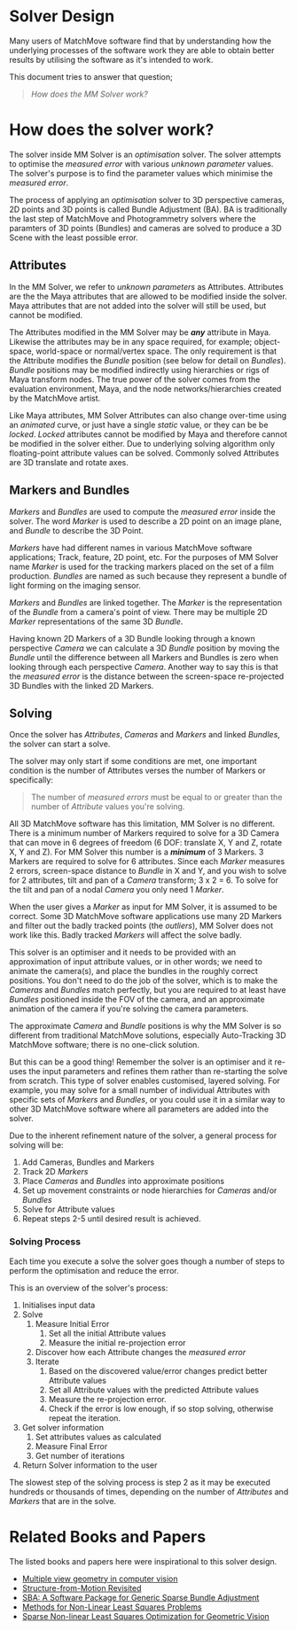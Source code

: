 # Solver Design

Many users of MatchMove software find that by understanding how the underlying processes of the software work they are able to obtain better results by utilising the software as it's intended to work. 
 
This document tries to answer that question;
> _How does the MM Solver work?_

# How does the solver work?

The solver inside MM Solver is an _optimisation_ solver. The solver attempts to optimise the _measured error_ with various _unknown parameter_ values. The solver's purpose is to find the parameter values which minimise the _measured error_.

The process of applying an _optimisation_ solver to 3D perspective cameras, 2D points and 3D points is called Bundle Adjustment (BA). BA is traditionally the last step of MatchMove and Photogrammetry solvers where the paramters of 3D points (Bundles) and cameras are solved to produce a 3D Scene with the least possible error. 

## Attributes 

In the MM Solver, we refer to _unknown parameters_ as Attributes. Attributes are the the Maya attributes that are allowed to be modified inside the solver. Maya attributes that are not added into the solver will still be used, but cannot be modified.

The Attributes modified in the MM Solver may be ***any*** attribute in Maya. Likewise the attributes may be in any space required, for example; object-space, world-space or normal/vertex space. The only requirement is that the Attribute modifies the _Bundle_ position (see below for detail on _Bundles_). _Bundle_ positions may be modified indirectly using hierarchies or rigs of Maya transform nodes. The true power of the solver comes from the evaluation environment, Maya, and the node networks/hierarchies created by the MatchMove artist.  

Like Maya attributes, MM Solver Attributes can also change over-time using an _animated_ curve, or just have a single _static_ value, or they can be be _locked_. _Locked_ attributes cannot be modified by Maya and therefore cannot be modified in the solver either. Due to underlying solving algorithm only floating-point attribute values can be solved. Commonly solved Attributes are 3D translate and rotate axes.

## Markers and Bundles

_Markers_ and _Bundles_ are used to compute the _measured error_ inside the solver. The word _Marker_ is used to describe a 2D point on an image plane, and _Bundle_ to describe the 3D Point.
 
 _Markers_ have had different names in various MatchMove software applications; Track, feature, 2D point, etc. For the purposes of MM Solver name _Marker_ is used for the tracking markers placed on the set of a film production. _Bundles_ are named as such because they represent a bundle of light forming on the imaging sensor.

_Markers_ and _Bundles_ are linked together. The _Marker_ is the representation of the _Bundle_ from a camera's point of view. There may be multiple 2D _Marker_ representations of the same 3D _Bundle_. 

Having known 2D Markers of a 3D Bundle looking through a known perspective _Camera_ we can calculate a 3D _Bundle_ position by moving the _Bundle_ until the difference between all Markers and Bundles is zero when looking through each perspective _Camera_. Another way to say this is that the _measured error_ is the distance between the screen-space re-projected 3D Bundles with the linked 2D Markers.

## Solving

Once the solver has _Attributes_, _Cameras_ and _Markers_ and linked _Bundles_, the solver can start a solve.

The solver may only start if some conditions are met, one important condition is the number of Attributes verses the number of Markers or specifically:
> The number of _measured errors_ must be equal to or greater than the number of _Attribute_ values you're solving.

All 3D MatchMove software has this limitation, MM Solver is no different. There is a minimum number of Markers required to solve for a 3D Camera that can move in 6 degrees of freedom (6 DOF: translate X, Y and Z, rotate X, Y and Z). For MM Solver this number is a ***minimum*** of 3 Markers. 3 Markers are required to solve for 6 attributes. Since each _Marker_ measures 2 errors, screen-space distance to _Bundle_ in X and Y, and you wish to solve for 2 attributes, tilt and pan of a _Camera_ transform; 3 x 2 = 6. To solve for the tilt and pan of a nodal _Camera_ you only need 1 _Marker_. 

When the user gives a _Marker_ as input for MM Solver, it is assumed to be correct. Some 3D MatchMove software applications use many 2D Markers and filter out the badly tracked points (the _outliers_), MM Solver does not work like this. Badly tracked _Markers_ will affect the solve badly.

This solver is an optimiser and it needs to be provided with an approximation of input attribute values, or in other words; we need to animate the camera(s), and place the bundles in the roughly correct positions. You don't need to do the job of the solver, which is to make the _Cameras_ and _Bundles_ match perfectly, but you are required to at least have _Bundles_ positioned inside the FOV of the camera, and an approximate animation of the camera if you're solving the camera parameters. 

The approximate _Camera_ and _Bundle_ positions is why the MM Solver is so different from traditional MatchMove solutions, especially Auto-Tracking 3D MatchMove software; there is no one-click solution.

But this can be a good thing! Remember the solver is an optimiser and it re-uses the input parameters and refines them rather than re-starting the solve from scratch. This type of solver enables customised, layered solving. For example, you may solve for a small number of individual Attributes with specific sets of _Markers_ and _Bundles_, or you could use it in a similar way to other 3D MatchMove software where all parameters are added into the solver.

Due to the inherent refinement nature of the solver, a general process for solving will be:
1. Add Cameras, Bundles and Markers
2. Track 2D _Markers_
3. Place _Cameras_ and _Bundles_ into approximate positions
4. Set up movement constraints or node hierarchies for _Cameras_ and/or _Bundles_ 
5. Solve for Attribute values
6. Repeat steps 2-5 until desired result is achieved.

### Solving Process

Each time you execute a solve the solver goes though a number of steps to perform the optimisation and reduce the error.

This is an overview of the solver's process:
1. Initialises input data
2. Solve
   1. Measure Initial Error
      1. Set all the initial Attribute values
      2. Measure the initial re-projection error 
   2. Discover how each Attribute changes the _measured error_
   3. Iterate
      1. Based on the discovered value/error changes predict better Attribute values
      2. Set all Attribute values with the predicted Attribute values 
      3. Measure the re-projection error.
      4. Check if the error is low enough, if so stop solving, otherwise repeat the iteration.
3. Get solver information
   1. Set attributes values as calculated 
   2. Measure Final Error
   3. Get number of iterations
4. Return Solver information to the user

The slowest step of the solving process is step 2 as it may be executed hundreds or thousands of times, depending on the number of _Attributes_ and _Markers_ that are in the solve.

# Related Books and Papers

The listed books and papers here were inspirational to this solver design.

- [Multiple view geometry in computer vision](http://www.robots.ox.ac.uk/~vgg/hzbook/)
- [Structure-from-Motion Revisited](https://demuc.de/papers/schoenberger2016sfm.pdf)
- [SBA: A Software Package for Generic
 Sparse Bundle Adjustment](http://users.ics.forth.gr/~lourakis/sba/sba-toms.pdf)
- [Methods for Non-Linear Least Squares Problems](http://www.imm.dtu.dk/pubdb/views/edoc_download.php/3215/pdf/imm3215.pdf)
- [Sparse Non-linear Least Squares Optimization
   for Geometric Vision](http://users.ics.forth.gr/~lourakis/sparseLM/sparselm_eccv10.pdf)

